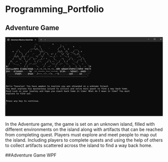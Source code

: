 # Programming_Portfolio

## Adventure Game
![Adventure game.png](https://github.com/Bryanna7/programming_portfolio/blob/main/image/Adventure%20game.png?raw=true)

In the Adventure game, the game is set on an unknown island, filled with different 
environments on the island along with artifacts that can be reached from completing 
quest. Players must explore and meet people to map out the island. Including players to 
complete quests and using the help of others to collect artifacts scattered across the 
island to find a way back home. 

##Adventure Game WPF
